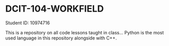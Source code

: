 # DCIT-104-WORKFIELD
Student ID: 10974716

This is a repository on all code lessons taught in class... Python is the most used language in this repository alongside with C++.  
